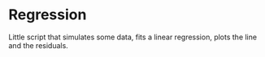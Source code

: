 # Regression

Little script that simulates some data, fits a linear regression, plots the line and the residuals.

